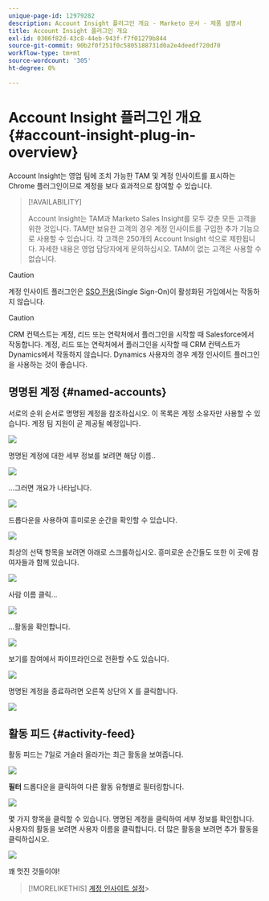 ```yaml
---
unique-page-id: 12979282
description: Account Insight 플러그인 개요 - Marketo 문서 - 제품 설명서
title: Account Insight 플러그인 개요
exl-id: 0306f82d-43c8-44eb-943f-f7f01279b844
source-git-commit: 90b2f0f251f0c5805188731d0a2e4deedf720d70
workflow-type: tm+mt
source-wordcount: '305'
ht-degree: 0%

---
```


# Account Insight 플러그인 개요 {#account-insight-plug-in-overview}

Account Insight는 영업 팀에 조치 가능한 TAM 및 계정 인사이트를 표시하는 Chrome 플러그인이므로 계정을 보다 효과적으로 참여할 수 있습니다.

>[!AVAILABILITY]
>
>Account Insight는 TAM과 Marketo Sales Insight를 모두 갖춘 모든 고객을 위한 것입니다. TAM만 보유한 고객의 경우 계정 인사이트를 구입한 추가 기능으로 사용할 수 있습니다. 각 고객은 250개의 Account Insight 석으로 제한됩니다. 자세한 내용은 영업 담당자에게 문의하십시오. TAM이 없는 고객은 사용할 수 없습니다.

>[!CAUTION]
>
>계정 인사이트 플러그인은 [SSO 전용](/help/marketo/product-docs/administration/additional-integrations/restrict-user-login-to-sso-only.md)(Single Sign-On)이 활성화된 가입에서는 작동하지 않습니다.

>[!CAUTION]
>
>CRM 컨텍스트는 계정, 리드 또는 연락처에서 플러그인을 시작할 때 Salesforce에서 작동합니다. 계정, 리드 또는 연락처에서 플러그인을 시작할 때 CRM 컨텍스트가 Dynamics에서 작동하지 않습니다. Dynamics 사용자의 경우 계정 인사이트 플러그인을 사용하는 것이 좋습니다.

## 명명된 계정 {#named-accounts}

서로의 순위 순서로 명명된 계정을 참조하십시오. 이 목록은 계정 소유자만 사용할 수 있습니다. 계정 팀 지원이 곧 제공될 예정입니다.

![](assets/na1.png)

명명된 계정에 대한 세부 정보를 보려면 해당 이름..

![](assets/na3.png)

...그러면 개요가 나타납니다.

![](assets/na4.png)

드롭다운을 사용하여 흥미로운 순간을 확인할 수 있습니다.

![](assets/na5.png)

최상의 선택 항목을 보려면 아래로 스크롤하십시오. 흥미로운 순간들도 또한 이 곳에 참여자들과 함께 있습니다.

![](assets/na6.png)

사람 이름 클릭...

![](assets/na7.png)

...활동을 확인합니다.

![](assets/na8.png)

보기를 참여에서 파이프라인으로 전환할 수도 있습니다.

![](assets/na9.png)

명명된 계정을 종료하려면 오른쪽 상단의 X 를 클릭합니다.

![](assets/na10.png)

## 활동 피드 {#activity-feed}

활동 피드는 7일로 거슬러 올라가는 최근 활동을 보여줍니다.

![](assets/af1.png)

**필터** 드롭다운을 클릭하여 다른 활동 유형별로 필터링합니다.

![](assets/af2.png)

몇 가지 항목을 클릭할 수 있습니다. 명명된 계정을 클릭하여 세부 정보를 확인합니다. 사용자의 활동을 보려면 사용자 이름을 클릭합니다. 더 많은 활동을 보려면 추가 활동을 클릭하십시오.

![](assets/af3.png)

꽤 멋진 것들이야!

>[!MORELIKETHIS]
[계정 인사이트 설정](/help/marketo/product-docs/target-account-management/setup-tam/set-up-account-insight.md)>
>
